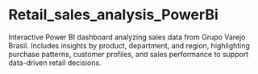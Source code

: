 # Retail_sales_analysis_PowerBi
Interactive Power BI dashboard analyzing sales data from Grupo Varejo Brasil. Includes insights by product, department, and region, highlighting purchase patterns, customer profiles, and sales performance to support data-driven retail decisions.
